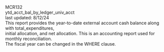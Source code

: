 MCR132
<br>
ytd_acct_bal_by_ledger_univ_acct
<br>
last updated: 8/12/24
<br>
This report provides the year-to-date external account cash balance along with total_expenditures, 
<br>initial allocation, and net allocation. This is an accounting report used for monthly reconciliation.
<br>The fiscal year can be changed in the WHERE clause. 

